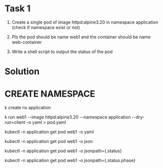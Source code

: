 # Task 1

1. Create a single pod of image httpd:alpine3.20 in namespace application (check if namespace exist or not)

2. Pls the pod should be name web1 and the container should be name web-container

3. Write  a shell script to output the status of the pod

# Solution

# CREATE NAMESPACE

k create ns application

k run web1 --image httpd:alpine3.20 --namespace application --dry-run=client -o yaml > pod.yaml

kubectl -n application get pod web1  -o yaml

kubectl -n application get pod web1  -o json


kubectl -n application get pod web1  -o jsonpath={.status}


kubectl -n application get pod web1  -o jsonpath={.status.phase}